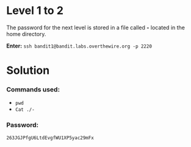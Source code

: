 # Level 1 to 2
The password for the next level is stored in a file called **-** located in the home directory.

**Enter:** `ssh bandit1@bandit.labs.overthewire.org -p 2220`

# Solution

### Commands used:

- `pwd`
- `Cat ./-`

### Password:
```
263JGJPfgU6LtdEvgfWU1XP5yac29mFx
```
